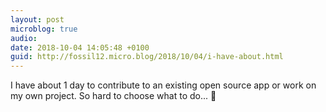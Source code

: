 ```yaml
---
layout: post
microblog: true
audio: 
date: 2018-10-04 14:05:48 +0100
guid: http://fossil12.micro.blog/2018/10/04/i-have-about.html
---
```

I have about 1 day to contribute to an existing open source app or work on my own project. So hard to choose what to do... 🤔
